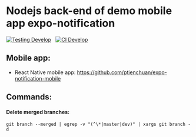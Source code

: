 # Nodejs back-end of demo mobile app expo-notification

[![Testing Develop](https://github.com/ptienchuan/expo-notification-backend/workflows/Testing%20Develop/badge.svg?branch=develop)](https://github.com/ptienchuan/expo-notification-backend/actions?query=workflow%3A%22Testing+Develop%22) &nbsp; 
[![CI Develop](https://github.com/ptienchuan/expo-notification-backend/workflows/CI%20Develop/badge.svg?branch=develop)](https://github.com/ptienchuan/expo-notification-backend/actions?query=workflow%3A%22CI+Develop%22)

## Mobile app:

- React Native mobile app: https://github.com/ptienchuan/expo-notification-mobile


## Commands:

#### Delete merged branches:
```
git branch --merged | egrep -v "(^\*|master|dev)" | xargs git branch -d
```
